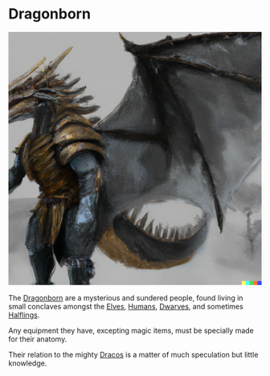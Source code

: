 # Dragonborn

![Dragonborn](images/dragon-born.png)

The [Dragonborn] are a mysterious and sundered people, found living in small conclaves amongst the [Elves](elves.md), [Humans](humans.md), [Dwarves](dwarves.md), and sometimes [Halflings](halflings.md).

Any equipment they have, excepting magic items, must be specially made for their anatomy.

Their relation to the mighty [Dracos](dragons.md) is a matter of much speculation but little knowledge.

[Dragonborn]: https://www.dndbeyond.com/races/16-dragonborn
